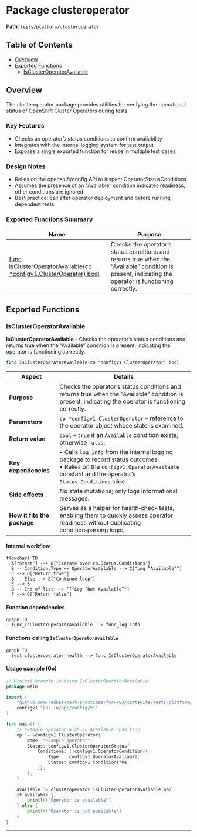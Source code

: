 # Package clusteroperator

**Path**: `tests/platform/clusteroperator`

## Table of Contents

- [Overview](#overview)
- [Exported Functions](#exported-functions)
  - [IsClusterOperatorAvailable](#isclusteroperatoravailable)

## Overview

The clusteroperator package provides utilities for verifying the operational status of OpenShift Cluster Operators during tests.

### Key Features

- Checks an operator’s status conditions to confirm availability
- Integrates with the internal logging system for test output
- Exposes a single exported function for reuse in multiple test cases

### Design Notes

- Relies on the openshift/config API to inspect OperatorStatusConditions
- Assumes the presence of an "Available" condition indicates readiness; other conditions are ignored
- Best practice: call after operator deployment and before running dependent tests

### Exported Functions Summary

| Name | Purpose |
|------|----------|
| [func IsClusterOperatorAvailable(co *configv1.ClusterOperator) bool](#isclusteroperatoravailable) | Checks the operator’s status conditions and returns true when the “Available” condition is present, indicating the operator is functioning correctly. |

## Exported Functions

### IsClusterOperatorAvailable

**IsClusterOperatorAvailable** - Checks the operator’s status conditions and returns true when the “Available” condition is present, indicating the operator is functioning correctly.


```go
func IsClusterOperatorAvailable(co *configv1.ClusterOperator) bool
```

| Aspect | Details |
|--------|---------|
| **Purpose** | Checks the operator’s status conditions and returns true when the “Available” condition is present, indicating the operator is functioning correctly. |
| **Parameters** | `co *configv1.ClusterOperator` – reference to the operator object whose state is examined. |
| **Return value** | `bool` – `true` if an `Available` condition exists; otherwise `false`. |
| **Key dependencies** | • Calls `log.Info` from the internal logging package to record status outcomes.<br>• Relies on the `configv1.OperatorAvailable` constant and the operator’s `Status.Conditions` slice. |
| **Side effects** | No state mutations; only logs informational messages. |
| **How it fits the package** | Serves as a helper for health‑check tests, enabling them to quickly assess operator readiness without duplicating condition‑parsing logic. |

#### Internal workflow

```mermaid
flowchart TD
  A["Start"] --> B{"Iterate over co.Status.Conditions"}
  B -- Condition.Type == OperatorAvailable --> C["Log “Available”"]
  C --> D["Return true"]
  B -- Else --> E["Continue loop"]
  E --> B
  B -- End of list --> F["Log “Not Available”"]
  F --> G["Return false"]
```

#### Function dependencies

```mermaid
graph TD
  func_IsClusterOperatorAvailable --> func_log.Info
```

#### Functions calling `IsClusterOperatorAvailable`

```mermaid
graph TD
  test_clusteroperator_health --> func_IsClusterOperatorAvailable
```

#### Usage example (Go)

```go
// Minimal example invoking IsClusterOperatorAvailable
package main

import (
    "github.com/redhat-best-practices-for-k8s/certsuite/tests/platform/clusteroperator"
    configv1 "k8s.io/api/config/v1"
)

func main() {
    // Example operator with an Available condition
    op := &configv1.ClusterOperator{
        Name: "example-operator",
        Status: configv1.ClusterOperatorStatus{
            Conditions: []configv1.OperatorCondition{{
                Type:   configv1.OperatorAvailable,
                Status: configv1.ConditionTrue,
            }},
        },
    }

    available := clusteroperator.IsClusterOperatorAvailable(op)
    if available {
        println("Operator is available")
    } else {
        println("Operator is not available")
    }
}
```

---

